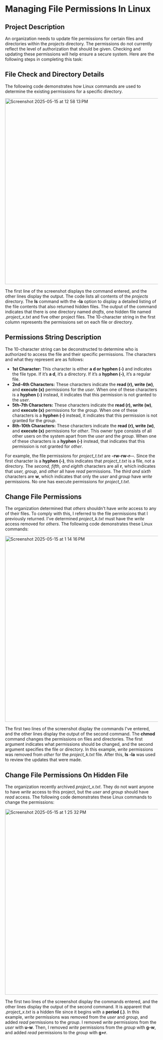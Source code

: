 # Managing File Permissions In Linux

## Project Description  
An organization needs to update file permissions for certain files and directories within the *projects* directory. The permissions do not currently reflect the level of
authorization that should be given. Checking and updating these permissions will help ensure a secure system. Here are the following steps in completing this task:

## File Check and Directory Details
The following code demonstrates how Linux commands are used to determine the existing permissions for a specific directory.

<img width="612" alt="Screenshot 2025-05-15 at 12 58 13 PM" src="https://github.com/user-attachments/assets/dee5c614-239c-49f7-b240-b1ae0ccab411" />

The first line of the screenshot displays the command entered, and the other lines display the output. The code lists all contents of the *projects* directory. The **ls** command with the **-la** option to display a detailed listing of the file contents that also returned hidden files. The output of the command indicates that there is one directory named *drafts*, one hidden file named *.project_x.txt* and five other project files. The 10-character string in the first column represents the permissions set on each file or directory.

## Permissions String Description
The 10-character string can be deconstructed to determine who is authorized to access the file and their specific permissions. The characters and what they represent are as follows:

- **1st Character:** This character is either **a d or hyphen (-)** and indicates the file type. If it’s **a d**, it’s a directory. If it’s a **hyphen (-)**, it’s a regular
file.
- **2nd-4th Characters:** These characters indicate the **read (r), write (w)**, and **execute (x)** permissions for the *user*. When one of these characters is a **hyphen (-)** instead, it indicates that this permission is not granted to the *user*.
- **5th-7th Characters:** These characters indicate the **read (r), write (w)**, and **execute (x)** permissions for the *group*. When one of these characters is a **hyphen (-)** instead, it indicates that this permission is not granted for the *group*.
- **8th-10th Characters:** These characters indicate the **read (r), write (w)**, and **execute (x)** permissions for *other*. This owner type consists of all other users on the system apart from the *user* and the *group*. When one of these characters is a **hyphen (-)** instead, that indicates that this permission is not granted for *other*.

For example, the file permissions for *project_t.txt* are **-rw-rw-r--**. Since the first character is a **hyphen (-)**, this indicates that *project_t.txt* is a file, not a directory. The *second, fifth, and eighth* characters are all **r**, which indicates that *user, group*, and *other* all have *read* permissions. The *third and sixth* characters are **w**, which indicates that only the *user* and *group* have *write* permissions. No one has execute permissions for *project_t.txt*.

## Change File Permissions
The organization determined that *others* shouldn't have *write* access to any of their files. To comply with this, I referred to the file permissions that I previously returned. I've determined *project_k.txt* must have the *write* access removed for *others*. The following code demonstrates these Linux commands:

<img width="612" alt="Screenshot 2025-05-15 at 1 14 16 PM" src="https://github.com/user-attachments/assets/c975c914-b593-499b-b5ce-f17b222e8440" />

The first two lines of the screenshot display the commands I've entered, and the other lines display the output of the second command. The **chmod** command changes the permissions on files and directories. The first argument indicates what permissions should be changed, and the second argument specifies the file or directory. In this example, *write* permissions was removed from *other* for the *project_k.txt* file. After this, **ls -la** was used to review the updates that were made.


## Change File Permissions On Hidden File
The organization recently archived *project_x.txt*. They do not want anyone to have *write* access to this project, but the *user* and *group* should have *read* access.
The following code demonstrates these Linux commands to change the permissions:

<img width="611" alt="Screenshot 2025-05-15 at 1 25 32 PM" src="https://github.com/user-attachments/assets/3a493a7d-9228-4e33-a3c9-c54cfb53217b" />

The first two lines of the screenshot display the commands entered, and the other lines display the output of the second command. It is apparent that *.project_x.txt* is a hidden file since it begins with a **period (.)**. In this example, *write* permissions was removed from the *user* and *group*, and added *read* permissions to the *group*. I removed *write* permissions from the *user* with **u-w**. Then, I removed *write* permissions from the *group* with **g-w**, and added *read* permissions to the *group* with **g+r**.



